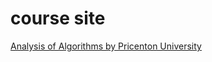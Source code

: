 # course site
[Analysis of Algorithms by Pricenton University](https://www.coursera.org/learn/analysis-of-algorithms/)
